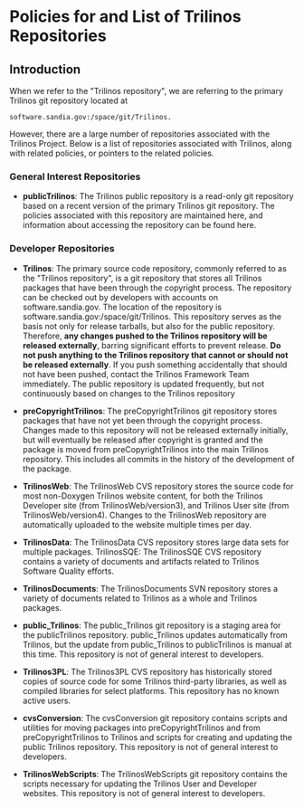 # Policies for and List of Trilinos Repositories

## Introduction

When we refer to the "Trilinos repository", we are referring to the primary Trilinos git repository located at

    software.sandia.gov:/space/git/Trilinos. 

However, there are a large number of repositories associated with the Trilinos Project. Below is a list of repositories associated with Trilinos, along with related policies, or pointers to the related policies.

### General Interest Repositories

+ **publicTrilinos**: The Trilinos public repository is a read-only git repository based on a recent version of the primary Trilinos git repository. The policies associated with this repository are maintained here, and information about accessing the repository can be found here.

### Developer Repositories

+ **Trilinos**:  The primary source code repository, commonly referred to as the "Trilinos repository", is a git repository that stores all Trilinos packages that have been through the copyright process. The repository can be checked out by developers with accounts on software.sandia.gov. The location of the repository is software.sandia.gov:/space/git/Trilinos. This repository serves as the basis not only for release tarballs, but also for the public repository. Therefore, **any changes pushed to the Trilinos repository will be released externally**, barring significant efforts to prevent release. **Do not push anything to the Trilinos repository that cannot or should not be released externally**. If you push something accidentally that should not have been pushed, contact the Trilinos Framework Team immediately. The public repository is updated frequently, but not continuously based on changes to the Trilinos repository

+ **preCopyrightTrilinos**: The preCopyrightTrilinos git repository stores packages that have not yet been through the copyright process. Changes made to this repository will not be released externally initially, but will eventually be released after copyright is granted and the package is moved from preCopyrightTrilinos into the main Trilinos repository. This includes all commits in the history of the development of the package.

+ **TrilinosWeb**:  The TrilinosWeb CVS repository stores the source code for most non-Doxygen Trilinos website content, for both the Trilinos Developer site (from TrilinosWeb/version3), and Trilinos User site (from TrilinosWeb/version4). Changes to the TrilinosWeb repository are automatically uploaded to the website multiple times per day.

+ **TrilinosData**:  The TrilinosData CVS repository stores large data sets for multiple packages.
TrilinosSQE: The TrilinosSQE CVS repository contains a variety of documents and artifacts related to Trilinos Software Quality efforts.

+ **TrilinosDocuments**: The TrilinosDocuments SVN repository stores a variety of documents related to Trilinos as a whole and Trilinos packages.

+ **public_Trilinos**:  The public_Trilinos git repository is a staging area for the publicTrilinos repository. public_Trilinos updates automatically from Trilinos, but the update from public_Trilinos to publicTrilinos is manual at this time. This repository is not of general interest to developers.

+ **Trilinos3PL**: The Trilinos3PL CVS repository has historically stored copies of source code for some Trilinos third-party libraries, as well as compiled libraries for select platforms. This repository has no known active users.

+ **cvsConversion**:  The cvsConversion git repository contains scripts and utilities for moving packages into preCopyrightTrilinos and from preCopyrightTrilinos to Trilinos and scripts for creating and updating the public Trilinos repository. This repository is not of general interest to developers.

+ **TrilinosWebScripts**: The TrilinosWebScripts git repository contains the scripts necessary for updating the Trilinos User and Developer websites. This repository is not of general interest to developers.